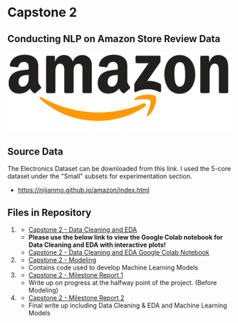 # Capstone 2
## Conducting NLP on Amazon Store Review Data

![amazon_logo.png](amazon_logo.png)

## Source Data
The Electronics Dataset can be downloaded from this link.
I used the 5-core dataset under the "Small" subsets for experimentation section.
- https://nijianmo.github.io/amazon/index.html

## Files in Repository
1.  - [Capstone 2 - Data Cleaning and EDA](https://github.com/Z-Palamara/Capstone_2/blob/master/Capstone%202%20-%20Amazon%20Product%20Reviews.ipynb)
    - **Please use the below link to view the Google Colab notebook for Data Cleaning and EDA with interactive plots!**
    - [Capstone 2 - Data Cleaning and EDA Google Colab Notebook](https://drive.google.com/file/d/1clk3MyDHAcwy9FYOKEdWg--82H4ijO1F/view?usp=sharing)
    
2.  - [Capstone 2 - Modeling](https://github.com/Z-Palamara/Capstone_2/blob/master/Capstone_2_Modeling.ipynb)
    - Contains code used to develop Machine Learning Models
  
3.  - [Capstone 2 - Milestone Report 1](https://github.com/Z-Palamara/Capstone_2/blob/master/Capstone%202%20-%20Milestone%20Report%201.pdf)
    - Write up on progress at the halfway point of the project. (Before Modeling)

4.  - [Capstone 2 - Milestone Report 2](https://github.com/Z-Palamara/Capstone_2/blob/master/Capstone%202%20-%20Milestone%20Report%202.pdf)
    - Final write up including Data Cleaning & EDA and Machine Learning Models
  

